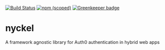 [![Build Status](https://travis-ci.org/eweilow/nyckel.svg?branch=master)](https://travis-ci.org/eweilow/nyckel)
[![npm (scoped)](https://img.shields.io/npm/v/@nyckel/authentication.svg)](https://www.npmjs.com/package/@nyckel/authentication)
[![Greenkeeper badge](https://badges.greenkeeper.io/eweilow/nyckel.svg)](https://greenkeeper.io/)

# nyckel

A framework agnostic library for Auth0 authentication in hybrid web apps

